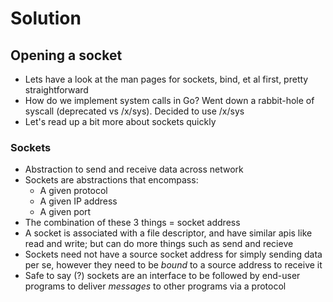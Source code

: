 # Solution

## Opening a socket

- Lets have a look at the man pages for sockets, bind, et al first, pretty straightforward
- How do we implement system calls in Go? Went down a rabbit-hole of syscall (deprecated vs /x/sys). Decided to use /x/sys
- Let's read up a bit more about sockets quickly

### Sockets

- Abstraction to send and receive data across network
- Sockets are abstractions that encompass:
    - A given protocol
    - A given IP address
    - A given port
- The combination of these 3 things = socket address
- A socket is associated with a file descriptor, and have similar apis like read and write; but can do more things such as send and recieve 
- Sockets need not have a source socket address for simply sending data per se, however they need to be _bound_ to a source address to receive it
- Safe to say (?) sockets are an interface to be followed by end-user programs to deliver _messages_ to other programs via a protocol
